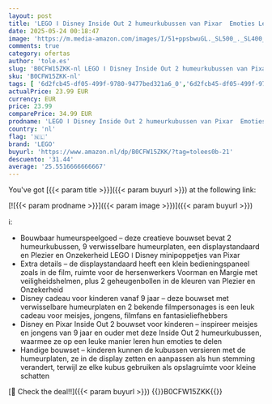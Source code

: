 ```yaml
---
layout: post
title: 'LEGO ǀ Disney Inside Out 2 humeurkubussen van Pixar  Emoties Leren Bouwpakket voor Kinderen  Film Set met Plezier en Onzekerheid Figuur  Rollenspel Cadeau voor Meisjes en Jongens vanaf 9 jaar 43248'
date: 2025-05-24 00:18:47
image: 'https://m.media-amazon.com/images/I/51+ppsbwuGL._SL500_._SL400_.jpg'
comments: true
category: ofertas
author: 'tole.es'
slug: 'B0CFW15ZKK-nl LEGO ǀ Disney Inside Out 2 humeurkubussen van Pixar...'
sku: 'B0CFW15ZKK-nl'
tags: [ '6d2fcb45-df05-499f-9780-9477bed321a6_0','6d2fcb45-df05-499f-9780-9477bed321a6_501','Arborist Merchandising Root','Bouw- & constructiespeelgoed','Educatief speelgoed','Montessori','Self Service','Special Features Stores','Speelgoed & spellen','Speelgoedbouwsets','lego','🇳🇱', ]
actualPrice: 23.99 EUR
currency: EUR
price: 23.99
comparePrice: 34.99 EUR
prodname: 'LEGO ǀ Disney Inside Out 2 humeurkubussen van Pixar  Emoties Leren Bouwpakket voor Kinderen  Film Set met Plezier en Onzekerheid Figuur  Rollenspel Cadeau voor Meisjes en Jongens vanaf 9 jaar 43248'
country: 'nl'
flag: '🇳🇱'
brand: 'LEGO'
buyurl: 'https://www.amazon.nl/dp/B0CFW15ZKK/?tag=tolees0b-21'
descuento: '31.44'
average: '25.5516666666667'
---
```


You've got [{{< param title >}}]({{< param buyurl >}}) at the following link:

[![{{< param prodname >}}]({{< param image >}})]({{< param buyurl >}})

ℹ️:

- Bouwbaar humeurspeelgoed – deze creatieve bouwset bevat 2 humeurkubussen, 9 verwisselbare humeurplaten, een displaystandaard en Plezier en Onzekerheid LEGO ǀ Disney minipoppetjes van Pixar
- Extra details – de displaystandaard heeft een klein bedieningspaneel zoals in de film, ruimte voor de hersenwerkers Voorman en Margie met veiligheidshelmen, plus 2 geheugenbollen in de kleuren van Plezier en Onzekerheid
- Disney cadeau voor kinderen vanaf 9 jaar – deze bouwset met verwisselbare humeurplaten en 2 bekende filmpersonages is een leuk cadeau voor meisjes, jongens, filmfans en fantasieliefhebbers
- Disney en Pixar Inside Out 2 bouwset voor kinderen – inspireer meisjes en jongens van 9 jaar en ouder met deze Inside Out 2 humeurkubussen, waarmee ze op een leuke manier leren hun emoties te delen
- Handige bouwset – kinderen kunnen de kubussen versieren met de humeurplaten, ze in de display zetten en aanpassen als hun stemming verandert, terwijl ze elke kubus gebruiken als opslagruimte voor kleine schatten

[🛒 Check the deal!!]({{< param buyurl >}})
{{<world>}}B0CFW15ZKK{{</world>}}
